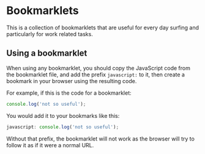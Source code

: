 # Bookmarklets

This is a collection of bookmarklets that are useful for every day surfing and particularly for work related tasks.

## Using a bookmarklet

When using any bookmarklet, you should copy the JavaScript code from the bookmarklet file, and add the prefix `javascript:` to it, then create a bookmark in your browser using the resulting code.

For example, if this is the code for a bookmarklet:

```js
console.log('not so useful');
```

You would add it to your bookmarks like this:

```js
javascript: console.log('not so useful');
```

Without that prefix, the bookmarklet will not work as the browser will try to follow it as if it were a normal URL.
